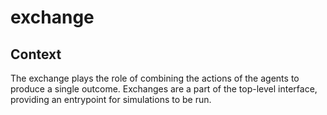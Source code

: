# exchange

## Context
The exchange plays the role of combining the actions of the agents to produce a single outcome. Exchanges are a part of the top-level interface, providing an entrypoint for simulations to be run.
